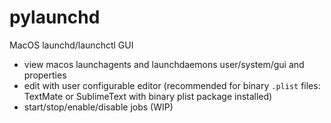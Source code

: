 # pylaunchd
MacOS launchd/launchctl GUI

- view macos launchagents and launchdaemons user/system/gui and properties
- edit with user configurable editor (recommended for binary `.plist` files: TextMate or SublimeText with binary plist package installed) 
- start/stop/enable/disable jobs (WIP) 
